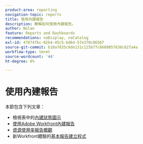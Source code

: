 ```yaml
---
product-area: reporting
navigation-topic: reports
title: 使用內建報告
description: 瞭解如何使用內建報告。
author: Nolan
feature: Reports and Dashboards
recommendations: noDisplay, noCatalog
exl-id: 478747bc-82b4-45c5-bd64-57e370c86567
source-git-commit: b18a7835c6de131c125b77c6688057638c62fa4a
workflow-type: tm+mt
source-wordcount: '44'
ht-degree: 0%

---
```


# 使用內建報告

<!-- Audited: 11/2024 -->

本節包含下列文章：

* 檢視表中的[內建狀態圖示](../../../reports-and-dashboards/reports/using-built-in-reports/built-in-status-icons-views.md)
* [使用Adobe Workfront內建報告](../../../reports-and-dashboards/reports/using-built-in-reports/use-workfront-built-in-reports.md)
* [資源使用率報告概觀](../../../reports-and-dashboards/reports/using-built-in-reports/resource-utilization-report.md)
* 新Workfront體驗的[基本報告建立程式](https://experienceleague.adobe.com/zh-hant/docs/workfront-learn/tutorials-workfront/home)
